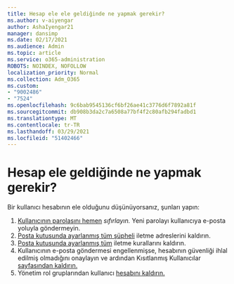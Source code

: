 ```yaml
---
title: Hesap ele ele geldiğinde ne yapmak gerekir?
ms.author: v-aiyengar
author: AshaIyengar21
manager: dansimp
ms.date: 02/17/2021
ms.audience: Admin
ms.topic: article
ms.service: o365-administration
ROBOTS: NOINDEX, NOFOLLOW
localization_priority: Normal
ms.collection: Adm_O365
ms.custom:
- "9002486"
- "7524"
ms.openlocfilehash: 9c6bab9545136cf6bf26ae41c3776d6f7892a81f
ms.sourcegitcommit: db908b3da2c7a6508a77bf4f2c80afb294fadbd1
ms.translationtype: MT
ms.contentlocale: tr-TR
ms.lasthandoff: 03/29/2021
ms.locfileid: "51402466"
---
```

# <a name="what-to-do-when-an-account-is-hacked"></a>Hesap ele geldiğinde ne yapmak gerekir?

Bir kullanıcı hesabının ele olduğunu düşünüyorsanız, şunları yapın:

1. [Kullanıcının parolasını hemen](https://go.microsoft.com/fwlink/?linkid=2103704) *sıfırlayın.* Yeni parolayı kullanıcıya e-posta yoluyla göndermeyin.
1. [Posta kutusunda ayarlanmış tüm şüpheli](https://go.microsoft.com/fwlink/?linkid=2103705) iletme adreslerini kaldırın.
1. [Posta kutusunda ayarlanmış tüm](https://go.microsoft.com/fwlink/?linkid=2103706) iletme kurallarını kaldırın.
1. Kullanıcının e-posta göndermesi engellenmişse, hesabının güvenliği ihlal edilmiş olmadığını onaylayın ve ardından Kısıtlanmış Kullanıcılar [sayfasından kaldırın.](https://go.microsoft.com/fwlink/?linkid=2103706)
1. Yönetim rol gruplarından kullanıcı [hesabını kaldırın.](https://go.microsoft.com/fwlink/?linkid=2092294)